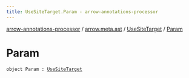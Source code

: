 ```yaml
---
title: UseSiteTarget.Param - arrow-annotations-processor
---
```


[arrow-annotations-processor](../../index.html) / [arrow.meta.ast](../index.html) / [UseSiteTarget](index.html) / [Param](./-param.html)

# Param

`object Param : `[`UseSiteTarget`](index.html)